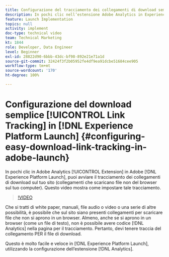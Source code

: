 ```yaml
---
title: Configurazione del tracciamento dei collegamenti di download semplice in Experience Platform Launch
description: In pochi clic nell’estensione Adobe Analytics in Experience Platform Launch, puoi iniziare a monitorare i collegamenti di download sul tuo sito (collegamenti che scaricano file non-browser sul tuo computer). Questo video mostra come impostare tale tracciamento.
feature: Launch Implementation
topics: null
activity: implement
doc-type: technical video
team: Technical Marketing
kt: 1844
role: Developer, Data Engineer
level: Beginner
exl-id: 28822d90-6bbb-43dc-bf98-892e21e71a1d
source-git-commit: 32424f3f2b05952fe4df9ea91dcbe51684cee905
workflow-type: tm+mt
source-wordcount: '170'
ht-degree: 100%

---
```


# Configurazione del download semplice [!UICONTROL Link Tracking] in [!DNL Experience Platform Launch] {#configuring-easy-download-link-tracking-in-adobe-launch}

In pochi clic in Adobe Analytics [!UICONTROL Extension] in Adobe [!DNL Experience Platform Launch], puoi avviare il tracciamento dei collegamenti di download sul tuo sito (collegamenti che scaricano file non del browser sul tuo computer). Questo video mostra come impostare tale tracciamento.

>[!VIDEO](https://video.tv.adobe.com/v/25762/?quality=12)

Che si tratti di white paper, manuali, file audio o video o una serie di altre possibilità, è possibile che sul sito siano presenti collegamenti per scaricare file che non si aprono in un browser. Almeno, anche se si aprono in un browser (come un file di testo), non è possibile avere codice [!DNL Analytics] nella pagina per il tracciamento. Pertanto, devi tenere traccia del collegamento PER il file di download.

Questo è molto facile e veloce in [!DNL Experience Platform Launch], utilizzando la configurazione dell’estensione [!DNL Analytics].
